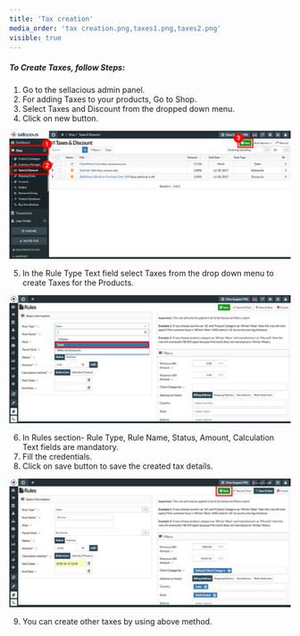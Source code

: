 ```yaml
---
title: 'Tax creation'
media_order: 'tax creation.png,taxes1.png,taxes2.png'
visible: true
---
```


##### **To Create Taxes, follow Steps:**

1. Go to the sellacious admin panel.
2. For adding Taxes to your products, Go to Shop.
3. Select Taxes and Discount from the dropped down menu.
4. Click on new button.

![](tax%20creation.png)

5. In the Rule Type Text field select Taxes from the drop down menu to create Taxes for the Products.

![](taxes1.png)

6. In Rules section- Rule Type, Rule Name, Status, Amount, Calculation Text fields are mandatory.
7. Fill the credentials.
8. Click on save button to save the created tax details.

![](taxes2.png)
 
9. You can create other taxes by using above method.

